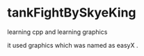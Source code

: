 # tankFightBySkyeKing
learning cpp and learning graphics

it used graphics which was named as easyX .
